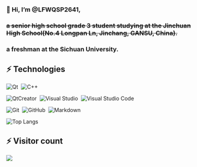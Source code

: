 ### 👋 Hi, I’m @LFWQSP2641,

### ~~a senior high school grade 3 student studying at the Jinchuan High School(No.4 Longpan Ln, Jinchang, GANSU, China).~~

### a freshman at the Sichuan University.

## ⚡ Technologies
![Qt](https://img.shields.io/badge/Qt-24292e?style=flat-square&logo=Qt&labelColor=24292e&color=474d56)&nbsp;
![C++](https://img.shields.io/badge/language-c%2B%2B-%23F34B7D)&nbsp;

![QtCreator](https://img.shields.io/badge/QtCreator-24292e?style=flat-square&logo=Qt)&nbsp;
![Visual Studio](https://img.shields.io/badge/Visual%20Studio-24292e?style=flat-square&logo=visualstudio)&nbsp;
![Visual Studio Code](https://img.shields.io/badge/Visual%20Studio%20Code-24292e?style=flat-square&logo=visualstudiocode)&nbsp;

![Git](https://img.shields.io/badge/Git-24292e?style=flat-square&logo=git)&nbsp;
![GitHub](https://img.shields.io/badge/GitHub-24292e?style=flat-square&logo=github)&nbsp;
![Markdown](https://img.shields.io/badge/Markdown-24292e?style=flat-square&logo=markdown)&nbsp;

![Top Langs](https://github-readme-stats.vercel.app/api/top-langs/?username=LFWQSP2641)

## ⚡ Visitor count
![](https://profile-counter.glitch.me/LFWQSP2641/count.svg)
